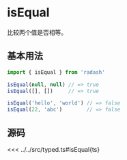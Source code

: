 # isEqual

比较两个值是否相等。

## 基本用法

```ts
import { isEqual } from 'radash'

isEqual(null, null) // => true
isEqual([], [])     // => true

isEqual('hello', 'world') // => false
isEqual(22, 'abc')        // => false
```

## 源码

<<< ../../src/typed.ts#isEqual{ts}
